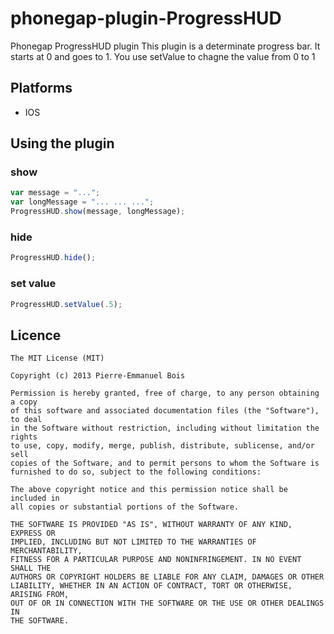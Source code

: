 phonegap-plugin-ProgressHUD
============================

Phonegap ProgressHUD plugin
This plugin is a determinate progress bar.  It starts at 0 and goes to 1.
You use setValue to chagne the value from 0 to 1

## Platforms ##

* IOS

## Using the plugin ##

### show ###
```js
var message = "...";
var longMessage = "... ... ...";
ProgressHUD.show(message, longMessage);
```

### hide ###
```js
ProgressHUD.hide();
```

### set value ###
```js
ProgressHUD.setValue(.5);
```

## Licence ##
```
The MIT License (MIT)

Copyright (c) 2013 Pierre-Emmanuel Bois

Permission is hereby granted, free of charge, to any person obtaining a copy
of this software and associated documentation files (the "Software"), to deal
in the Software without restriction, including without limitation the rights
to use, copy, modify, merge, publish, distribute, sublicense, and/or sell
copies of the Software, and to permit persons to whom the Software is
furnished to do so, subject to the following conditions:

The above copyright notice and this permission notice shall be included in
all copies or substantial portions of the Software.

THE SOFTWARE IS PROVIDED "AS IS", WITHOUT WARRANTY OF ANY KIND, EXPRESS OR
IMPLIED, INCLUDING BUT NOT LIMITED TO THE WARRANTIES OF MERCHANTABILITY,
FITNESS FOR A PARTICULAR PURPOSE AND NONINFRINGEMENT. IN NO EVENT SHALL THE
AUTHORS OR COPYRIGHT HOLDERS BE LIABLE FOR ANY CLAIM, DAMAGES OR OTHER
LIABILITY, WHETHER IN AN ACTION OF CONTRACT, TORT OR OTHERWISE, ARISING FROM,
OUT OF OR IN CONNECTION WITH THE SOFTWARE OR THE USE OR OTHER DEALINGS IN
THE SOFTWARE.
```
